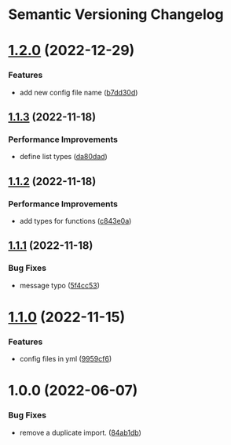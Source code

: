 # Semantic Versioning Changelog

# [1.2.0](https://github.com/deeagle/rob/compare/v1.1.3...v1.2.0) (2022-12-29)


### Features

* add new config file name ([b7dd30d](https://github.com/deeagle/rob/commit/b7dd30dbefe6fa2c6e9fe960677e5ef72bbe8258))

## [1.1.3](https://github.com/deeagle/rob/compare/v1.1.2...v1.1.3) (2022-11-18)


### Performance Improvements

* define list types ([da80dad](https://github.com/deeagle/rob/commit/da80dad456de6d4efa8dd641e6ad18d2688d507b))

## [1.1.2](https://github.com/deeagle/rob/compare/v1.1.1...v1.1.2) (2022-11-18)


### Performance Improvements

* add types for functions ([c843e0a](https://github.com/deeagle/rob/commit/c843e0aed7d6574c6395cb5a3470cc6433f1e958))

## [1.1.1](https://github.com/deeagle/rob/compare/v1.1.0...v1.1.1) (2022-11-18)


### Bug Fixes

* message typo ([5f4cc53](https://github.com/deeagle/rob/commit/5f4cc53ab06b2e474ba708016c688c015bdb09b9))

# [1.1.0](https://github.com/deeagle/rob/compare/v1.0.0...v1.1.0) (2022-11-15)


### Features

* config files in yml ([9959cf6](https://github.com/deeagle/rob/commit/9959cf64b8b3250e93121c9deb8fe4e224a4888d))

# 1.0.0 (2022-06-07)


### Bug Fixes

* remove a duplicate import. ([84ab1db](https://github.com/deeagle/rob/commit/84ab1db559b39f918eba76ff93a7d41d6533d81a))
